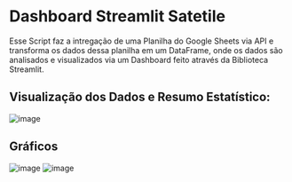 # Dashboard Streamlit Satetile 

Esse Script faz a intregação de uma Planilha do Google Sheets via API e transforma os dados dessa planilha em um DataFrame, onde os dados são analisados e visualizados via um Dashboard feito através da Biblioteca Streamlit.


## Visualização dos Dados e Resumo Estatístico:

![image](https://user-images.githubusercontent.com/89419406/169717471-a9b7e724-d24a-498f-b005-a4cfe83546de.png)

## Gráficos 

![image](https://user-images.githubusercontent.com/89419406/169717522-5e921df6-aa3a-470a-92c4-8f60e1787154.png)
![image](https://user-images.githubusercontent.com/89419406/169717579-03475688-3b19-4a2d-ab5a-2f2cc2e2416e.png)
